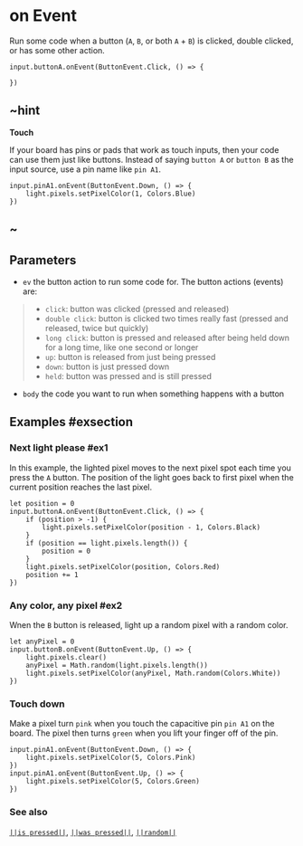 # on Event

Run some code when a button (``A``, ``B``, or both ``A`` + ``B``) is clicked, double clicked, or has some other action.

```sig
input.buttonA.onEvent(ButtonEvent.Click, () => {

})
```

## ~hint
**Touch**

If your board has pins or pads that work as touch inputs, then your code can use them just like buttons.
Instead of saying `button A` or `button B` as the input source, use a pin name like `pin A1`.
```block
input.pinA1.onEvent(ButtonEvent.Down, () => {
    light.pixels.setPixelColor(1, Colors.Blue)
})
```
## ~

## Parameters

* ``ev`` the button action to run some code for. The button actions (events) are:
> * ``click``: button was clicked (pressed and released)
> * ``double click``: button is clicked two times really fast (pressed and released, twice but quickly)
> * ``long click``: button is pressed and released after being held down for a long time, like one second or longer
> * ``up``: button is released from just being pressed
> * ``down``: button is just pressed down
> * ``held``: button was pressed and is still pressed
* ``body`` the code you want to run when something happens with a button

## Examples #exsection

### Next light please #ex1

In this example, the lighted pixel moves to the next pixel spot each time you press the `A` button. The position of
the light goes back to first pixel when the current position reaches the last pixel.

```blocks
let position = 0
input.buttonA.onEvent(ButtonEvent.Click, () => {
    if (position > -1) {
        light.pixels.setPixelColor(position - 1, Colors.Black)
    }
    if (position == light.pixels.length()) {
        position = 0
    }
    light.pixels.setPixelColor(position, Colors.Red)
    position += 1
})
```

### Any color, any pixel #ex2

Wnen the ``B`` button is released, light up a random pixel with a random color.

```blocks
let anyPixel = 0
input.buttonB.onEvent(ButtonEvent.Up, () => {
    light.pixels.clear()
    anyPixel = Math.random(light.pixels.length())
    light.pixels.setPixelColor(anyPixel, Math.random(Colors.White))
})
```

### Touch down

Make a pixel turn `pink` when you touch the capacitive pin `pin A1` on the board. The pixel then turns
`green` when you lift your finger off of the pin.

```blocks
input.pinA1.onEvent(ButtonEvent.Down, () => {
    light.pixels.setPixelColor(5, Colors.Pink)
})
input.pinA1.onEvent(ButtonEvent.Up, () => {
    light.pixels.setPixelColor(5, Colors.Green)
})

```

### See also

[``||is pressed||``](/reference/input/button/is-pressed),
[``||was pressed||``](/reference/input/button/was-pressed),
[``||random||``](/blocks/math#random-value)
